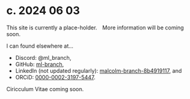 <h1>
c. 2024 06 03
</h1>

<p>
This site is currently a place-holder.&emsp;More information will be coming soon.&emsp;
</p>

<p>
I can found elsewhere at...&emsp;
<ul>
    <li>Discord: @ml_branch,&emsp;</li>
    <li>GitHub: <a href="https://github.com/ml-branch">ml-branch</a>,&emsp;</li>
    <li>LinkedIn (not updated regularly): <a href="https://www.linkedin.com/in/malcolm-branch-8b4919117/">malcolm-branch-8b4919117</a>, and&emsp;</li>
    <li>ORCiD: <a href="https://orcid.org/0000-0002-3197-5447">0000-0002-3197-5447</a>.&emsp;</li>
</ul>
</p>

<p>
Ciricculum Vitae coming soon.&emsp;
</p>

<!--

<p>
<a href="https://ml-branch.github.io/test">test</a>
</p>

-->

